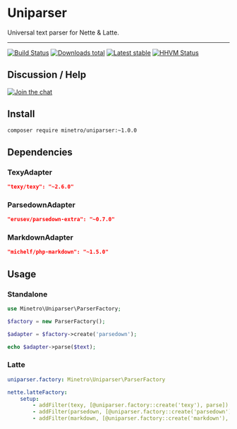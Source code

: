 # Uniparser

Universal text parser for Nette & Latte.

-----

[![Build Status](https://img.shields.io/travis/minetro/uniparser.svg?style=flat-square)](https://travis-ci.org/minetro/uniparser)
[![Downloads total](https://img.shields.io/packagist/dt/minetro/uniparser.svg?style=flat-square)](https://packagist.org/packages/minetro/uniparser)
[![Latest stable](https://img.shields.io/packagist/v/minetro/uniparser.svg?style=flat-square)](https://packagist.org/packages/minetro/uniparser)
[![HHVM Status](https://img.shields.io/hhvm/minetro/uniparser.svg?style=flat-square)](http://hhvm.h4cc.de/package/minetro/uniparser)

## Discussion / Help

[![Join the chat](https://img.shields.io/gitter/room/minetro/nette.svg?style=flat-square)](https://gitter.im/minetro/nette?utm_source=badge&utm_medium=badge&utm_campaign=pr-badge&utm_content=badge)

## Install

```bash
composer require minetro/uniparser:~1.0.0
```

## Dependencies

### TexyAdapter
```json
"texy/texy": "~2.6.0"
```

### ParsedownAdapter
```json
"erusev/parsedown-extra": "~0.7.0"
```

### MarkdownAdapter
```json
"michelf/php-markdown": "~1.5.0"
```

## Usage

### Standalone

```php
use Minetro\Uniparser\ParserFactory;

$factory = new ParserFactory();

$adapter = $factory->create('parsedown');

echo $adapter->parse($text);
```

### Latte
        
```yaml
uniparser.factory: Minetro\Uniparser\ParserFactory

nette.latteFactory:
    setup:
        - addFilter(texy, [@uniparser.factory::create('texy'), parse])
        - addFilter(parsedown, [@uniparser.factory::create('parsedown'), parse])
        - addFilter(markdown, [@uniparser.factory::create('markdown'), parse])
```
